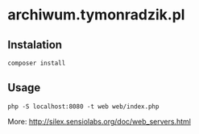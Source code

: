 # archiwum.tymonradzik.pl

## Instalation

``composer install``

## Usage

``php -S localhost:8080 -t web web/index.php``

More: http://silex.sensiolabs.org/doc/web_servers.html

